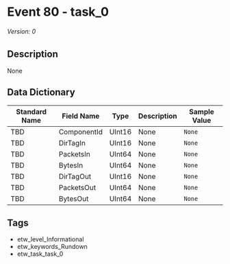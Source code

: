 # Event 80 - task_0
###### Version: 0

## Description
None

## Data Dictionary
|Standard Name|Field Name|Type|Description|Sample Value|
|---|---|---|---|---|
|TBD|ComponentId|UInt16|None|`None`|
|TBD|DirTagIn|UInt16|None|`None`|
|TBD|PacketsIn|UInt64|None|`None`|
|TBD|BytesIn|UInt64|None|`None`|
|TBD|DirTagOut|UInt16|None|`None`|
|TBD|PacketsOut|UInt64|None|`None`|
|TBD|BytesOut|UInt64|None|`None`|

## Tags
* etw_level_Informational
* etw_keywords_Rundown
* etw_task_task_0